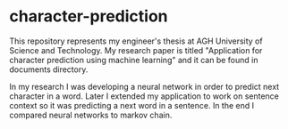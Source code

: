 # character-prediction

This repository represents my engineer's thesis at AGH University of Science and Technology.
My research paper is titled "Application for character prediction using machine learning" and it can be found in documents directory.

In my research I was developing a neural network in order to predict next character in a word.
Later I extended my application to work on sentence context so it was predicting a next word in a sentence.
In the end I compared neural networks to markov chain.

